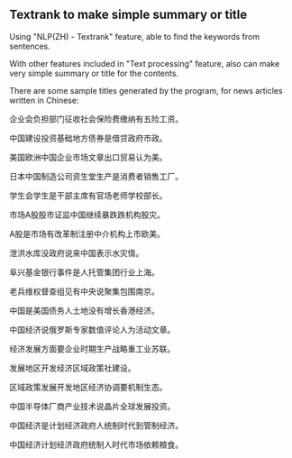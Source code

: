 ## Textrank to make simple summary or title


Using "NLP(ZH) - Textrank" feature, able to find the keywords from sentences.


With other features included in "Text processing" feature, also can make very simple summary or title for the contents.


There are some sample titles generated by the program, for news articles written in Chinese:


企业会负担部门征收社会保险费缴纳有五险工资。


中国建设投资基础地方债券是借贷政府市政。


美国欧洲中国企业市场文章出口贸易认为美。


日本中国制造公司资生堂生产是消费者销售工厂。


学生会学生是干部主席有官场老师学校部长。


市场A股股市证监中国继续暴跌跌机构股灾。


A股是市场有改革制注册中介机构上市欧美。


泄洪水库没政府说来中国表示水灾情。


阜兴基金银行事件是人托管集团行业上海。


老兵维权督查组见有中央说聚集包围南京。


中国是美国债务人土地没有增长香港经济。


中国经济说俄罗斯专家数值评论人为活动文章。


经济发展方面要企业时期生产战略重工业苏联。


发展地区开发经济区域政策社建设。


区域政策发展开发地区经济协调要机制生态。


中国半导体厂商产业技术说晶片全球发展投资。


中国经济是计划经济政府人统制时代到管制经济。


中国经济计划经济政府统制人时代市场依赖粮食。
